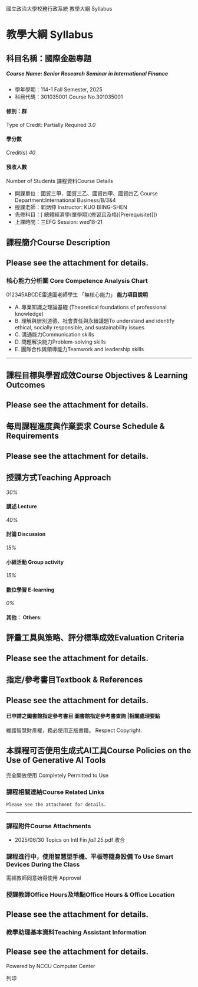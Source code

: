 國立政治大學校務行政系統 教學大綱 Syllabus
# 教學大綱 Syllabus
##  科目名稱：國際金融專題 
#####  Course Name: Senior Research Seminar in International Finance
  * 學年學期：114-1 Fall Semester, 2025 
  * 科目代碼：301035001 Course No.301035001


#### 修別：群
Type of Credit: Partially Required 
_3.0_
#### 學分數
Credit(s)
_40_
#### 預收人數
Number of Students
課程資料Course Details
  * 開課單位：國貿三甲、國貿三乙、國貿四甲、國貿四乙 Course Department:International Business/B/3&4 
  * 授課老師：郭炳伸 Instructor: KUO BIING-SHEN 
  * 先修科目：[ 總體經濟學(單學期)(修習且及格)]Prerequisite([])
  * 上課時間：三EFG Session: wed18-21


##  課程簡介Course Description
## Please see the attachment for details.
###  核心能力分析圖 Core Competence Analysis Chart
012345ABCDE雷達圖老師學生
「無核心能力」 
**能力項目說明**
  * A. 專業知識之理論基礎 (Theoretical foundations of professional knowledge)
  * B. 理解與辦別道德、社會責任與永續議題To understand and identify ethical, socially responsible, and sustainability issues
  * C. 溝通能力Communication skills
  * D. 問題解決能力Problem-solving skills
  * E. 團隊合作與領導能力Teamwork and leadership skills


* * *
##  課程目標與學習成效Course Objectives & Learning Outcomes 
## Please see the attachment for details.
##  每周課程進度與作業要求 Course Schedule & Requirements
## Please see the attachment for details.
##  授課方式Teaching Approach
_30%_
####  講述 Lecture
_40%_
####  討論 Discussion
_15%_
####  小組活動 Group activity
_15%_
####  數位學習 E-learning
_0%_
####  其他： Others:
##  評量工具與策略、評分標準成效Evaluation Criteria
## Please see the attachment for details.
##  指定/參考書目Textbook & References
## Please see the attachment for details.
####  已申請之圖書館指定參考書目  圖書館指定參考書查詢 |相關處理要點
維護智慧財產權，務必使用正版書籍。 Respect Copyright.
##  本課程可否使用生成式AI工具Course Policies on the Use of Generative AI Tools
完全開放使用 Completely Permitted to Use
###  課程相關連結Course Related Links
```
Please see the attachment for details.
```

* * *
###  課程附件Course Attachments
  * 2025/06/30 Topics on Intl Fin _fall 25_.pdf  收合 


###  課程進行中，使用智慧型手機、平板等隨身設備 To Use Smart Devices During the Class
需經教師同意始得使用  Approval
###  授課教師Office Hours及地點Office Hours & Office Location
## Please see the attachment for details.
###  教學助理基本資料Teaching Assistant Information
## Please see the attachment for details.
Powered by NCCU Computer Center
  
列印
